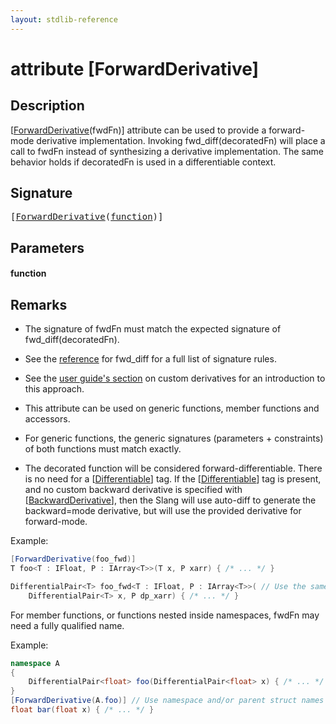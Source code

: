 ```yaml
---
layout: stdlib-reference
---
```


# attribute [ForwardDerivative]

## Description

<span class='code'>[<a href="forwardderivative-07.html">ForwardDerivative</a>(fwdFn)]</span> attribute can be used to provide a forward-mode
derivative implementation.
Invoking <span class='code'>fwd_diff(decoratedFn)</span> will place a call to <span class='code'>fwdFn</span> instead of synthesizing
a derivative implementation.
The same behavior holds if <span class='code'>decoratedFn</span> is used in a differentiable context.



## Signature

<pre>
[<a href="forwardderivative-07.html">ForwardDerivative</a>(<a href="forwardderivative-07.html#decl-function" class="code_param">function</a>)]
</pre>

## Parameters

####  <a id="decl-function"></a>function

## Remarks


- The signature of <span class='code'>fwdFn</span> must match the expected signature of <span class='code'>fwd_diff(decoratedFn)</span>.
- See the [reference](https://shader-slang.org/slang/user-guide/autodiff.html#fwd_difff--slang_function---slang_function) for <span class='code'>fwd_diff</span> for a full list of signature rules.
- See the [user guide's section](https://shader-slang.org/slang/user-guide/autodiff.html#user-defined-derivative-functions) on custom derivatives for an introduction to this approach.

- This attribute can be used on generic functions, member functions and accessors.
- For generic functions, the generic signatures (parameters + constraints) of both functions must match exactly.

- The decorated function will be considered forward-differentiable. There is no need for a <span class='code'>[<a href=".html">Differentiable</a>]</span> tag.
If the <span class='code'>[<a href=".html">Differentiable</a>]</span> tag is present,
and no custom backward derivative is specified with <span class='code'>[<a href=".html">BackwardDerivative</a>]</span>, then the
Slang will use auto-diff to generate the backward=mode derivative, but will use the provided
derivative for forward-mode.

Example:
```csharp
[ForwardDerivative(foo_fwd)]
T foo<T : IFloat, P : IArray<T>>(T x, P xarr) { /* ... */ }

DifferentialPair<T> foo_fwd<T : IFloat, P : IArray<T>>( // Use the same generic signature for a match.
    DifferentialPair<T> x, P dp_xarr) { /* ... */ }
```

For member functions, or functions nested inside namespaces, <span class='code'>fwdFn</span> may need a fully qualified name.

Example:
```csharp
namespace A
{
    DifferentialPair<float> foo(DifferentialPair<float> x) { /* ... */ }
}
[ForwardDerivative(A.foo)] // Use namespace and/or parent struct names
float bar(float x) { /* ... */ }
```


